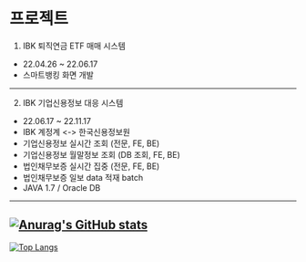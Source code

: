 # 프로젝트
1. IBK 퇴직연금 ETF 매매 시스템
- 22.04.26 ~ 22.06.17
- 스마트뱅킹 화면 개발
---
2. IBK 기업신용정보 대응 시스템
- 22.06.17 ~ 22.11.17
- IBK 계정계 <-> 한국신용정보원
- 기업신용정보 실시간 조회 (전문, FE, BE)
- 기업신용정보 월말정보 조회 (DB 조회, FE, BE)
- 법인채무보증 실시간 집중 (전문, FE, BE)
- 법인채무보증 일보 data 적재 batch
- JAVA 1.7 / Oracle DB
---
[![Anurag's GitHub stats](https://github-readme-stats.vercel.app/api?username=heum-ji)](https://github.com/heum-ji/github-readme-stats)
---
[![Top Langs](https://github-readme-stats.vercel.app/api/top-langs/?username=heum-ji&layout=compact)](https://github.com/heum-ji/github-readme-stats)

